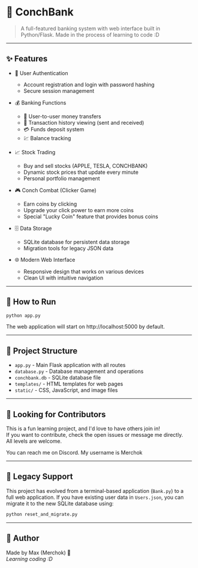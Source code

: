 
# 🐚 ConchBank

> A full-featured banking system with web interface built in Python/Flask. Made in the process of learning to code :D

---

## ✨ Features

- 🔐 User Authentication
  - Account registration and login with password hashing
  - Secure session management

- 💰 Banking Functions
  - 💸 User-to-user money transfers
  - 📜 Transaction history viewing (sent and received)
  - 💳 Funds deposit system
  - 💹 Balance tracking

- 📈 Stock Trading
  - Buy and sell stocks (APPLE, TESLA, CONCHBANK)
  - Dynamic stock prices that update every minute
  - Personal portfolio management

- 🎮 Conch Combat (Clicker Game)
  - Earn coins by clicking
  - Upgrade your click power to earn more coins
  - Special "Lucky Coin" feature that provides bonus coins

- 🗄️ Data Storage
  - SQLite database for persistent data storage
  - Migration tools for legacy JSON data

- 🌐 Modern Web Interface
  - Responsive design that works on various devices
  - Clean UI with intuitive navigation

---

## 🚀 How to Run

```bash
python app.py
```

The web application will start on http://localhost:5000 by default.

---

## 🧰 Project Structure

- `app.py` - Main Flask application with all routes
- `database.py` - Database management and operations
- `conchbank.db` - SQLite database file
- `templates/` - HTML templates for web pages
- `static/` - CSS, JavaScript, and image files

---

## 🤝 Looking for Contributors

This is a fun learning project, and I'd love to have others join in!  
If you want to contribute, check the open issues or message me directly.  
All levels are welcome.

You can reach me on Discord. My username is Merchok 

---

## 🔄 Legacy Support

This project has evolved from a terminal-based application (`Bank.py`) to a full web application. If you have existing user data in `Users.json`, you can migrate it to the new SQLite database using:

```bash
python reset_and_migrate.py
```

---

## 🧠 Author

Made by Max (Merchok) 🧃  
*Learning coding :D*

